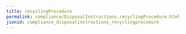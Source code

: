```yaml
---
title: recyclingProcedure
permalink: compliance/DisposalInstructions.recyclingProcedure.html
jsonid: compliance_disposalinstructions_recyclingprocedure
---
```

